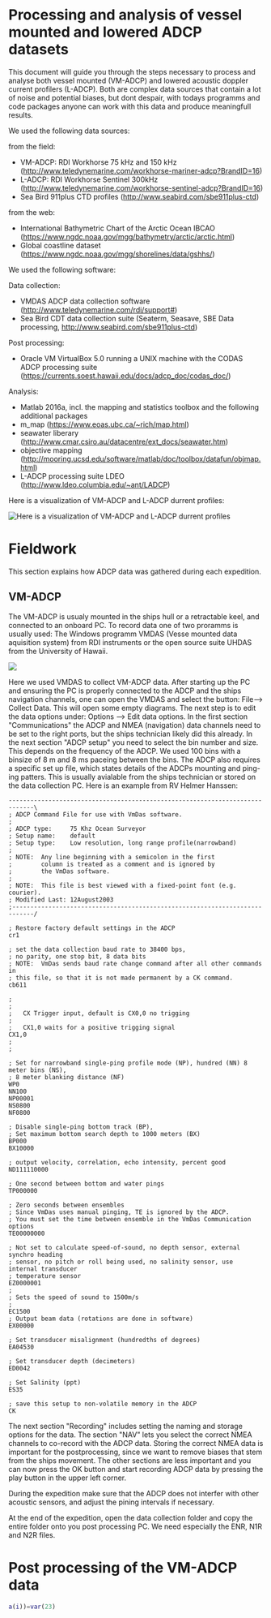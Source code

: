 # Processing and analysis of vessel mounted and lowered ADCP datasets

This document will guide you through the steps necessary to process and  analyse both vessel mounted (VM-ADCP) and lowered acoustic doppler current profilers (L-ADCP). Both are complex data sources that contain a lot of noise and potential biases, but dont despair, with todays programms and code packages anyone can work with this data and produce meaningfull results. 

We used the following data sources:

from the field:
- VM-ADCP: RDI Workhorse 75 kHz and 150 kHz (http://www.teledynemarine.com/workhorse-mariner-adcp?BrandID=16)
- L-ADCP: RDI Workhorse Sentinel 300kHz (http://www.teledynemarine.com/workhorse-sentinel-adcp?BrandID=16)
- Sea Bird 911plus CTD profiles (http://www.seabird.com/sbe911plus-ctd) 

from the web:
- International Bathymetric Chart of the Arctic Ocean IBCAO (https://www.ngdc.noaa.gov/mgg/bathymetry/arctic/arctic.html)
- Global coastline dataset (https://www.ngdc.noaa.gov/mgg/shorelines/data/gshhs/)

We used the following software:

Data collection:
- VMDAS ADCP data collection software (http://www.teledynemarine.com/rdi/support#)
- Sea Bird CDT data collection suite (Seaterm, Seasave, SBE Data processing, http://www.seabird.com/sbe911plus-ctd)
    
Post processing:
- Oracle VM VirtualBox 5.0 running a UNIX machine with the CODAS ADCP processing suite (https://currents.soest.hawaii.edu/docs/adcp_doc/codas_doc/)

Analysis:
- Matlab 2016a, incl. the mapping and statistics toolbox and the following additional packages
- m_map (https://www.eoas.ubc.ca/~rich/map.html)
- seawater liberary (http://www.cmar.csiro.au/datacentre/ext_docs/seawater.htm)
- objective mapping (http://mooring.ucsd.edu/software/matlab/doc/toolbox/datafun/objmap.html)
- L-ADCP processing suite LDEO (http://www.ldeo.columbia.edu/~ant/LADCP)

Here is a visualization of VM-ADCP and L-ADCP durrent profiles:

![Here is a visualization of VM-ADCP and L-ADCP durrent profiles](ladcp_map_sections_3d_2014_with_vmadcp.png)

# Fieldwork

This section explains how ADCP data was gathered during each expedition.

## VM-ADCP

The VM-ADCP is usualy mounted in the ships hull or a retractable keel, and connected to an onboard PC. To record data one of two proramms is usually used: The Windows programm VMDAS (Vesse mounted data aquisition system) from RDI instruments or the open source suite UHDAS from the University of Hawaii. 

<img src="vmdas.PNG">

Here we used VMDAS to collect VM-ADCP data. After starting up the PC and ensuring the PC is properly connected to the ADCP and the ships navigation channels, one can open the VMDAS and select the button: File--> Collect Data. This will open some empty diagrams. The next step is to edit the data options under: Options --> Edit data options. In the first section "Communications" the ADCP and NMEA (navigation) data channels need to be set to the right ports, but the ships technician likely did this already. In the next section "ADCP setup" you need to select the bin number and size. This depends on the frequency of the ADCP. We used 100 bins with a binsize of 8 m and 8 ms paceing between the bins. The ADCP also requires a specific set up file, which states details of the ADCPs mounting and ping-ing patters. This is usually avialable from the ships technician or stored on the data collection PC. Here is an example from RV Helmer Hanssen:

```
-----------------------------------------------------------------------------\
; ADCP Command File for use with VmDas software.
; 
; ADCP type:     75 Khz Ocean Surveyor
; Setup name:    default
; Setup type:    Low resolution, long range profile(narrowband)
; 
; NOTE:  Any line beginning with a semicolon in the first 
;        column is treated as a comment and is ignored by 
;        the VmDas software.
;
; NOTE:  This file is best viewed with a fixed-point font (e.g. courier).
; Modified Last: 12August2003
;----------------------------------------------------------------------------/

; Restore factory default settings in the ADCP
cr1

; set the data collection baud rate to 38400 bps, 
; no parity, one stop bit, 8 data bits
; NOTE:  VmDas sends baud rate change command after all other commands in 
; this file, so that it is not made permanent by a CK command.
cb611

;
;
;	CX Trigger input, default is CX0,0 no trigging
;      
;	CX1,0 waits for a positive trigging signal
CX1,0
;
;

; Set for narrowband single-ping profile mode (NP), hundred (NN) 8 meter bins (NS), 
; 8 meter blanking distance (NF)
WP0
NN100
NP00001
NS0800
NF0800

; Disable single-ping bottom track (BP), 
; Set maximum bottom search depth to 1000 meters (BX)
BP000
BX10000

; output velocity, correlation, echo intensity, percent good
ND111110000

; One second between bottom and water pings
TP000000

; Zero seconds between ensembles
; Since VmDas uses manual pinging, TE is ignored by the ADCP.
; You must set the time between ensemble in the VmDas Communication options
TE00000000

; Not set to calculate speed-of-sound, no depth sensor, external synchro heading 
; sensor, no pitch or roll being used, no salinity sensor, use internal transducer 
; temperature sensor
EZ0000001
;
; Sets the speed of sound to 1500m/s
;
EC1500
; Output beam data (rotations are done in software)
EX00000

; Set transducer misalignment (hundredths of degrees)
EA04530

; Set transducer depth (decimeters)
ED0042

; Set Salinity (ppt)
ES35

; save this setup to non-volatile memory in the ADCP
CK
```
The next section "Recording" includes setting the naming and storage options for the data. The section "NAV" lets you select the correct NMEA channels to co-record with the ADCP data. Storing the correct NMEA data is important for the postprocessing, since we want to remove biases that stem from the ships movement. The other sections are less important and you can now press the OK button and start recording ADCP data by pressing the play button in the upper left corner. 

During the expedition  make sure that the ADCP does not interfer with other acoustic sensors, and adjust the pining intervals if necessary. 

At the end of the expedition, open the data collection folder and copy the entire folder onto you post processing PC. We need especially the ENR, N1R and N2R files. 

# Post processing of the VM-ADCP data

```Matlab
a(i))=var(23)
```
